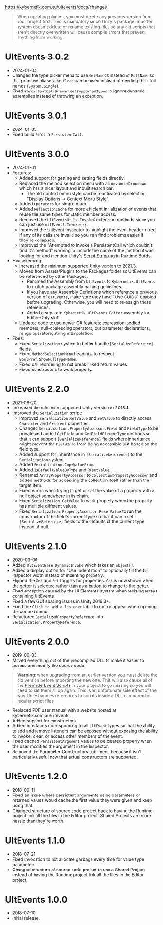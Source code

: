 https://kybernetik.com.au/ultevents/docs/changes

> When updating plugins, you must delete any previous version from your project first. This is mandatory since Unity's package importer system doesn't delete or rename existing files so any old scripts that aren't directly overwritten will cause compile errors that prevent anything from working.

# UltEvents 3.0.2

- 2024-01-04
- Changed the type picker menu to use `GetNameCS` instead of `FullName` so that primitive aliases like `float` can be used instead of needing their full names (`System.Single`).
- Fixed `PersistentCallDrawer.GetSupportedTypes` to ignore dynamic assemblies instead of throwing an exception.

# UltEvents 3.0.1

- 2024-01-03
- Fixed build error in `PersistentCall`.

# UltEvents 3.0.0

- 2024-01-01
- Features:
  - Added support for getting and setting fields directly.
  - Replaced the method selection menu with an `AdvancedDropdown` which has a nicer layout and inbuilt search bar.
    - The old context menu style can be reactivated by selecting "Display Options -> Context Menu Style".
  - Added `Operators` for simple math.
  - Added `ReflectionCache` for more efficient initialization of events that reuse the same types for static member access.
  - Removed the `UltEventsUtils.InvokeX` extension methods since you can just use `ultEvent?.Invoke();`.
  - Improved the UltEvent Inspector to highlight the event header in red if any of its calls are invalid so you can find problems easier if they're collapsed.
  - Improved the "Attempted to Invoke a PersistentCall which couldn't find it's method" warning to include the name of the method it was looking for and mention Unity's [Script Stripping](https://docs.unity3d.com/Manual/ManagedCodeStripping.html) in Runtime Builds.
- Housekeeping:
  - Increased the minimum supported Unity version to 2021.3.
  - Moved from Assets/Plugins to the Packages folder so UltEvents can be referenced by other Packages.
    - Renamed the Assembly from `UltEvents` to `Kybernetik.UltEvents` to match package assembly naming guidelines.
    - If you have any Assembly Definitions which reference a previous version of `UltEvents`, make sure they have "Use GUIDs" enabled before upgrading. Otherwise, you will need to re-assign those references.
    - Added a separate `Kybernetik.UltEvents.Editor` assembly for Editor-Only stuff.
  - Updated code to use newer C# features: expression-bodied members, null-coalescing operators, out parameter declarations, range operators, string interpolation.
- Fixes:
  - Fixed `Serialization` system to better handle `[SerializeReference]` fields.
  - Fixed `MethodSelectionMenu` headings to respect `BoolPref.ShowFullTypeNames`.
  - Fixed call reordering to not break linked return values.
  - Fixed constructors to work properly.

# UltEvents 2.2.0

- 2021-08-20
- Increased the minimum supported Unity version to 2018.4.
- Improved the `Serialization` script:
  - Improved `Serialization.GetValue` and `SetValue` to directly access `Character` and `Gradient` properties.
  - Changed `Serialization.PropertyAccessor.Field` and `FieldType` to be private and added `GetField` and `GetFieldElementType` methods so that it can support `[SerializeReference]` fields where inheritance might prevent the `FieldInfo` from being accessible just based on the field type.
  - Added support for inheritance in `[SerializeReference]` to the `Serialization` system.
  - Added `Serialization.CopyValueFrom`.
  - Added `IsDefaultValueByType` and `ResetValue`.
  - Renamed `ArrayPropertyAccessor` to `CollectionPropertyAccessor` and added methods for accessing the collection itself rather than the target item.
  - Fixed errors when trying to get or set the value of a property with a null object somewhere in its chain.
  - Fixed `Serialization.GetValue` to work properly when the property has multiple different values.
  - Fixed `Serialization.PropertyAccessor.ResetValue` to run the constructor of the field's current type so that it can reset `[SerializeReference]` fields to the defaults of the current type instead of null.
 
# UltEvents 2.1.0

- 2020-03-06
- Added `UltEventBase.DynamicInvoke` which takes an `object[]`.
- Added a display option for "Use Indentation" to optionally fill the full Inspector width instead of indenting properly.
- Flipped the `Get` and `Set` toggles for properties. `Get` is now shown when the getter is selected rather than as a button to change to the getter.
- Fixed exception caused by the UI Elements system when resizing arrays containing UltEvents.
- Fixed a few GUI spacing issues in Unity 2019.3+.
- Fixed the `Click to add a listener` label to not disappear when opening the context menu.
- Refactored `SerializedPropertyReference` into `Serialization.PropertyReference`.
 
# UltEvents 2.0.0

- 2019-06-03
- Moved everything out of the precompiled DLL to make it easier to access and modify the source code.

> **Warning**: when upgrading from an earlier version you must delete the old version before importing the new one. This will also cause all of the [Premade Event Scripts](creating-and-triggering#premade-event-scripts) in your project to go missing so you will need to set them all up again. This is an unfortunate side effect of the way Unity handles references to scripts inside a DLL compared to regular script files.

- Replaced PDF user manual with a website hosted at kybernetik.com.au/ultevents.
- Added support for constructors.
- Added interfaces corresponding to all `UltEvent` types so that the ability to add and remove listeners can be exposed without exposing the ability to invoke, clear, or access other members of the event.
- Fixed cached `PersistentArgument` values to be cleared properly when the user modifies the argument in the Inspector.
- Removed the Parameter Constructors sub-menu because it isn't particularly useful now that actual constructors are supported.

# UltEvents 1.2.0

- 2018-09-11
- Fixed an issue where persistent arguments using parameters or returned values would cache the first value they were given and keep using that.
- Changed structure of source code project back to having the Runtime project link all the files in the Editor project. Shared Projects are more hassle than they're worth.

# UltEvents 1.1.0

- 2018-07-21
- Fixed invocation to not allocate garbage every time for value type parameters.
- Changed structure of source code project to use a Shared Project instead of having the Runtime project link all the files in the Editor project.

# UltEvents 1.0.0

- 2018-07-10
- Initial release.

